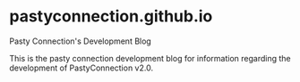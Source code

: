 # pastyconnection.github.io
Pasty Connection's Development Blog

This is the pasty connection development blog for information regarding the development of PastyConnection v2.0.


